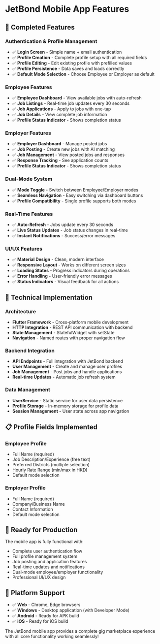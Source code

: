# JetBond Mobile App Features

## 📱 **Completed Features**

### **Authentication & Profile Management**
- ✅ **Login Screen** - Simple name + email authentication
- ✅ **Profile Creation** - Complete profile setup with all required fields
- ✅ **Profile Editing** - Edit existing profile with prefilled values
- ✅ **Profile Persistence** - Data saves and loads correctly
- ✅ **Default Mode Selection** - Choose Employee or Employer as default

### **Employee Features**
- ✅ **Employee Dashboard** - View available jobs with auto-refresh
- ✅ **Job Listings** - Real-time job updates every 30 seconds
- ✅ **Job Applications** - Apply to jobs with one-tap
- ✅ **Job Details** - View complete job information
- ✅ **Profile Status Indicator** - Shows completion status

### **Employer Features**
- ✅ **Employer Dashboard** - Manage posted jobs
- ✅ **Job Posting** - Create new jobs with AI matching
- ✅ **Job Management** - View posted jobs and responses
- ✅ **Response Tracking** - See application counts
- ✅ **Profile Status Indicator** - Shows completion status

### **Dual-Mode System**
- ✅ **Mode Toggle** - Switch between Employee/Employer modes
- ✅ **Seamless Navigation** - Easy switching via dashboard buttons
- ✅ **Profile Compatibility** - Single profile supports both modes

### **Real-Time Features**
- ✅ **Auto-Refresh** - Jobs update every 30 seconds
- ✅ **Live Status Updates** - Job status changes in real-time
- ✅ **Instant Notifications** - Success/error messages

### **UI/UX Features**
- ✅ **Material Design** - Clean, modern interface
- ✅ **Responsive Layout** - Works on different screen sizes
- ✅ **Loading States** - Progress indicators during operations
- ✅ **Error Handling** - User-friendly error messages
- ✅ **Status Indicators** - Visual feedback for all actions

## 🔧 **Technical Implementation**

### **Architecture**
- **Flutter Framework** - Cross-platform mobile development
- **HTTP Integration** - REST API communication with backend
- **State Management** - StatefulWidget with setState
- **Navigation** - Named routes with proper navigation flow

### **Backend Integration**
- **API Endpoints** - Full integration with JetBond backend
- **User Management** - Create and manage user profiles
- **Job Management** - Post jobs and handle applications
- **Real-time Updates** - Automatic job refresh system

### **Data Management**
- **UserService** - Static service for user data persistence
- **Profile Storage** - In-memory storage for profile data
- **Session Management** - User state across app navigation

## 📋 **Profile Fields Implemented**

### **Employee Profile**
- Full Name (required)
- Job Description/Experience (free text)
- Preferred Districts (multiple selection)
- Hourly Rate Range (min/max in HKD)
- Default mode selection

### **Employer Profile**
- Full Name (required)
- Company/Business Name
- Contact Information
- Default mode selection

## 🚀 **Ready for Production**

The mobile app is fully functional with:
- Complete user authentication flow
- Full profile management system
- Job posting and application features
- Real-time updates and notifications
- Dual-mode employee/employer functionality
- Professional UI/UX design

## 📱 **Platform Support**
- ✅ **Web** - Chrome, Edge browsers
- ✅ **Windows** - Desktop application (with Developer Mode)
- ✅ **Android** - Ready for APK build
- ✅ **iOS** - Ready for iOS build

The JetBond mobile app provides a complete gig marketplace experience with all core functionality working seamlessly!